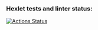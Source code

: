 ### Hexlet tests and linter status:
[![Actions Status](https://github.com/levgubin/java-project-lvl1/workflows/hexlet-check/badge.svg)](https://github.com/levgubin/java-project-lvl1/actions)